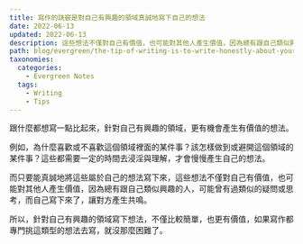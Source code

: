 ```yaml
---
title: 寫作的訣竅是對自己有興趣的領域真誠地寫下自己的想法
date: 2022-06-13
updated: 2022-06-13
description: 這些想法不僅對自己有價值，也可能對其他人產生價值，因為總有跟自己類似興趣的人，可能曾有過類似的疑問或思考，而自己寫下來了，讓對方產生共鳴。
path: blog/evergreen/the-tip-of-writing-is-to-write-honestly-about-your-thoughts-in-the-areas-you-are-interested-in
taxonomies:
  categories: 
    - Evergreen Notes
  tags: 
    - Writing
    - Tips
---
```


跟什麼都想寫一點比起來，針對自己有興趣的領域，更有機會產生有價值的想法。

例如，為什麼喜歡或不喜歡這個領域裡面的某件事？該怎樣做到或避開這個領域的某件事？這些都需要一定的時間去浸淫與理解，才會慢慢產生自己的想法。

而只要能真誠地將這些屬於自己的想法寫下來，這些想法不僅對自己有價值，也可能對其他人產生價值，因為總有跟自己類似興趣的人，可能曾有過類似的疑問或思考，而自己寫下來了，讓對方產生共鳴。

所以，針對自己有興趣的領域寫下想法，不僅比較簡單，也更有價值，如果寫作都專門挑這類型的想法去寫，就沒那麼困難了。